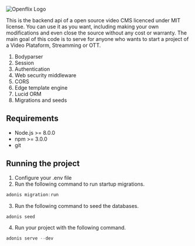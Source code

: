![Openflix Logo](https://ibb.co/J3HsFCnhttps://ibb.co/9GvKRNd)

This is the backend api of a open source video CMS licenced under MIT license. You can use it as you want, including making your own modifications and even close the source without any cost or warranty. The main goal of this code is to serve for anyone who wants to start a project of a Video Plataform, Streamming or OTT.

1. Bodyparser
2. Session
3. Authentication
4. Web security middleware
5. CORS
6. Edge template engine
7. Lucid ORM
8. Migrations and seeds

## Requirements
- Node.js >= 8.0.0
- npm >= 3.0.0
- git

## Running the project
1. Configure your .env file
2. Run the following command to run startup migrations.

```js
adonis migration:run
```
3. Run the following command to seed the databases.
```js
adonis seed
```
4. Run your project with the following command.
```js
adonis serve --dev
```
